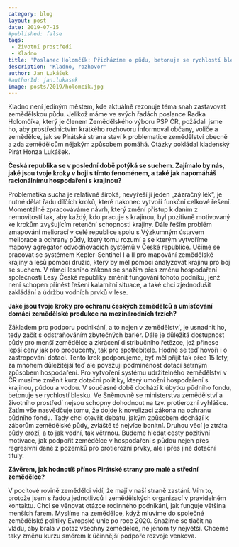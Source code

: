 ```yaml
---
category: blog
layout: post
date: 2019-07-15
#published: false
tags: 
 - životní prostředí 
 - Kladno
title: 'Poslanec Holomčík: Přicházíme o půdu, betonuje se rychlostí blesku'
description: 'Kladno, rozhovor'
author: Jan Lukášek
#authorId: jan.lukasek
image: posts/2019/holomcik.jpg
---
```

Kladno není jediným městem, kde aktuálně rezonuje téma snah zastavovat zemědělskou půdu. Jelikož máme ve svých řadách poslance Radka Holomčíka, který je členem Zemědělského výboru PSP ČR, požádali jsme ho, aby prostřednictvím krátkého rozhovoru informoval občany, voliče a zemědělce, jak se Pirátská strana staví k problematice zemědělství obecně a zda zemědělcům nějakým způsobem pomáhá. Otázky pokládal kladenský Pirát Honza Lukášek. 

**Česká republika se v poslední době potýká se suchem. Zajímalo by nás, jaké jsou tvoje kroky v boji s tímto fenoménem, a také jak napomáháš racionálnímu hospodaření s krajinou?**

Problematika sucha je relativně široká, nevyřeší ji jeden „zázračný lék“, je nutné dělat řadu dílčích kroků, které nakonec vytvoří funkční celkové řešení. Momentálně zpracováváme návrh, který změní přístup k daním z nemovitostí tak, aby každý, kdo pracuje s krajinou, byl pozitivně motivovaný ke krokům zvyšujícím retenční schopnosti krajiny. Dále řeším problém zmapování meliorací v celé republice spolu s Výzkumným ústavem meliorace a ochrany půdy, který tomu rozumí a se kterým vytvoříme mapový agregátor odvodňovacích systémů v České republice. Učíme se pracovat se systémem Kepler-Sentinel I a II pro mapování zemědělské krajiny a lesů pomocí družic, který by měl pomoci analyzovat krajinu pro boj se suchem. V rámci lesního zákona se snažím přes změnu hospodaření společnosti Lesy České republiky změnit fungování tohoto podniku, jenž není schopen přinést řešení kalamitní situace, a také chci zjednodušit zakládání a údržbu vodních prvků v lese. 

**Jaké jsou tvoje kroky pro ochranu českých zemědělců a umísťování domácí zemědělské produkce na mezinárodních trzích?**

Základem pro podporu podnikání, a to nejen v zemědělství, je usnadnit ho, tedy začít s odstraňováním zbytečných bariér. Dále je důležitá dostupnost půdy pro menší zemědělce a zkrácení distribučního řetězce, jež přinese lepší ceny jak pro producenty, tak pro spotřebitele. Hodně se teď hovoří i o zastropování dotací. Tento krok podporujeme, byť měl přijít tak před 15 lety, za mnohem důležitější teď ale považuji podmíněnost dotací šetrným způsobem hospodaření. Pro vytvoření systému udržitelného zemědělství v ČR musíme změnit kurz dotační politiky, který umožní hospodaření s krajinou, půdou a vodou. V současné době dochází k úbytku půdního fondu, betonuje se rychlostí blesku. Ve Sněmovně se ministerstva zemědělství a životního prostředí nejsou schopny dohodnout na tzv. protierozní vyhlášce. Zatím vše nasvědčuje tomu, že dojde k novelizaci zákona na ochranu půdního fondu. Tady chci otevřít debatu, jakým způsobem dochází k záborům zemědělské půdy, zvláště té nejvíce bonitní. Druhou věcí je ztráta půdy erozí, a to jak vodní, tak větrnou. Budeme hledat cesty pozitivní motivace, jak podpořit zemědělce v hospodaření s půdou nejen přes regresivní daně z pozemků pro protierozní prvky, ale i přes jiné dotační tituly. 

**Závěrem, jak hodnotíš přínos Pirátské strany pro malé a střední zemědělce?**

V pocitové rovině zemědělci vidí, že mají v naší straně zastání. Vím to, protože jsem s řadou jednotlivců i zemědělských organizací v pravidelném kontaktu. Chci se věnovat otázce rodinného podnikání, jak funguje většina menších farem. Myslíme na zemědělce, když mluvíme do společné zemědělské politiky Evropské unie po roce 2020. Snažíme se tlačit na vládu, aby brala v potaz všechny zemědělce, ne jenom ty největší. Chceme taky změnu kurzu směrem k účinnější podpoře rozvoje venkova. 
